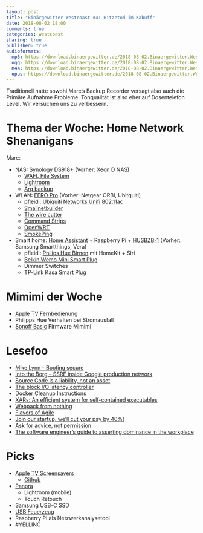 ```yaml
---
layout: post
title: "Binärgewitter Westcoast #4: Hitzetod im Kabuff"
date: 2018-08-02 18:00
comments: true
categories: westcoast
sharing: true
published: true
audioformats:
  mp3: https://download.binaergewitter.de/2018-08-02.Binaergewitter.Westcoast.4.mp3
  ogg: https://download.binaergewitter.de/2018-08-02.Binaergewitter.Westcoast.4.ogg
  m4a: https://download.binaergewitter.de/2018-08-02.Binaergewitter.Westcoast.4.m4a
  opus: https://download.binaergewitter.de/2018-08-02.Binaergewitter.Westcoast.4.opus
---
```


Traditionell hatte sowohl Marc’s Backup Recorder versagt also auch die Primäre Aufnahme Probleme. Tonqualität ist also eher auf Dosentelefon Level. Wir versuchen uns zu verbessern.

# Thema der Woche: Home Network Shenanigans

Marc:

  - NAS: [Synology DS918+](https://www.synology.com/en-us/products/DS918+) (Vorher: Xeon D NAS)
    - [WAFL File System](https://en.wikipedia.org/wiki/NetApp_filer#WAFL_File_System)
    - [Lightroom](https://www.adobe.com/products/photoshop-lightroom.html)
    - [Arq backup](https://www.arqbackup.com)
  - WLAN: [EERO Pro](https://eero.com/shop/pro-wifi-system) (Vorher: Netgear ORBI, Ubitquiti)
    - pfleidi: [Ubiquiti Networks Unifi 802.11ac](https://amzn.to/2AzxUqR)
    - [Smallnetbuilder](https://www.smallnetbuilder.com)
    - [The wire cutter](https://thewirecutter.com)
    - [Command Strips](http://command.com/3M/en_US/command)
    - [OpenWRT](https://openwrt.org)
    - [SmokePing](https://oss.oetiker.ch/smokeping/)
  - Smart home: [Home Assistant](https://www.home-assistant.io/) + Raspberry Pi +  [HUSBZB-1](https://www.amazon.com/GoControl-CECOMINOD016164-Linear-HUSBZB-1/dp/B01GJ826F8) (Vorher: Samsung Smartthings, Vera)
    - pfleidi: [Philips Hue Birnen](https://amzn.to/2M4mIHy) mit HomeKit + Siri
    - [Belkin Wemo Mini Smart Plug](https://www.belkin.com/us/p/P-F7C063/)
    - Dimmer Switches
    - TP-Link Kasa Smart Plug


# Mimimi der Woche


- [Apple TV Fernbedienung](https://support.apple.com/en-us/HT203777)
- Philipps Hue Verhalten bei Stromausfall
- [Sonoff Basic](http://sonoff.itead.cc/en/products/sonoff/sonoff-basic) Firmware Mimimi
# Lesefoo
- [Mike Lynn - Booting secure](http://michaellynn.github.io/2018/07/27/booting-secure/)
- [Into the Borg – SSRF inside Google production network](https://opnsec.com/2018/07/into-the-borg-ssrf-inside-google-production-network/)
- [Source Code is a liability, not an asset](https://blogs.msdn.microsoft.com/elee/2009/03/11/source-code-is-a-liability-not-an-asset/)
- [The block I/O latency controller](https://lwn.net/Articles/758963/)
- [Docker Cleanup Instructions](https://gist.github.com/bastman/5b57ddb3c11942094f8d0a97d461b430)
- [XARs: An efficient system for self-contained executables](https://code.fb.com/data-infrastructure/xars-a-more-efficient-open-source-system-for-self-contained-executables/)
- [Webpack from nothing](https://what-problem-does-it-solve.com/webpack/index.html)
- [Flavors of Agile](https://www.thekua.com/atwork/2018/07/flavours-of-agile/)
- [Join our startup, we’ll cut your pay by 40%!](https://codewithoutrules.com/2017/09/18/when-startups-pay-less/)
- [Ask for advice, not permission](http://boz.com/articles/advice-not-permission.html)
- [The software engineer’s guide to asserting dominance in the workplace](https://medium.com/feature-creep/the-software-engineer-s-guide-to-asserting-office-dominance-ddea7b598df7)
# Picks


- [Apple TV Screensavers](http://benjaminmayo.co.uk/watch-all-the-apple-tv-aerial-video-screensavers)
  - [Github](https://github.com/JohnCoates/Aerial)
- [Panora](https://itunes.apple.com/us/app/panora-for-instagram-panorama-uploads/id1219304890?mt=8)
  - Lightroom (mobile)
  - Touch Retouch
- [Samsung USB-C SSD](https://amzn.to/2ACcbyt)
- [USB Feuerzeug](https://www.amazon.com/Ronxs-Rechargeable-Flameless-Electronic-Stovetops/dp/B07BSCCZMW/)
- Raspberry Pi als Netzwerkanalysetool
- #YELLING
